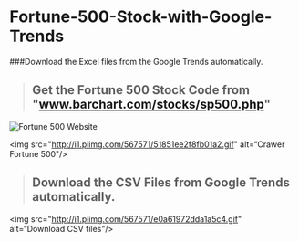 # Fortune-500-Stock-with-Google-Trends

###Download the Excel files from the Google Trends automatically.




> ## Get the Fortune 500 Stock Code from "www.barchart.com/stocks/sp500.php"

<img src="http://i1.piimg.com/567571/e3ee4d8acbf34aa9.png" alt="Fortune 500 Website"/>

<img src="http://i1.piimg.com/567571/51851ee2f8fb01a2.gif"  alt=“Crawer Fortune 500"/>

> ## Download the CSV Files from Google Trends automatically.

<img src="http://i1.piimg.com/567571/e0a61972dda1a5c4.gif" alt=“Download CSV files"/>
